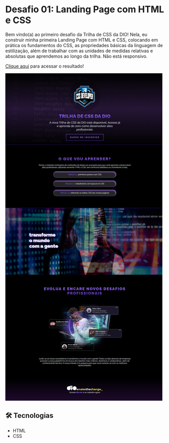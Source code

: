 # Desafio 01: Landing Page com HTML e CSS

Bem vindo(a) ao primeiro desafio da Trilha de CSS da DIO! Nela, eu construir minha primeira Landing Page com HTML e CSS, colocando em prática os fundamentos do CSS,
as propriedades básicas da linguagem de estilização, além de trabalhar com as unidades de medidas relativas e absolutas que aprendemos ao longo da trilha. Não está responsivo.

[Clique aqui](https://douglasffjw.github.io/trilhaCSS-desafio01/) para acessar o resultado!

![image](./images/preview.png)

## 🛠 Tecnologias

- HTML
- CSS 
